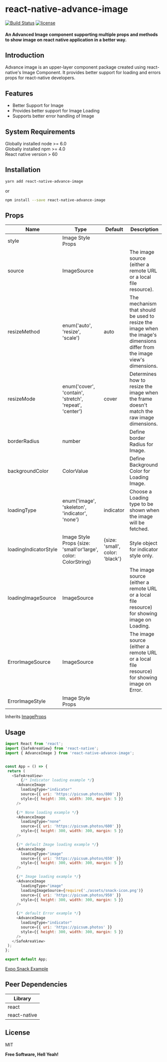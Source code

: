 # react-native-advance-image

[![Build Status](https://travis-ci.org/joemccann/dillinger.svg?branch=master)](https://travis-ci.org/joemccann/dillinger)        [![license](https://img.shields.io/github/license/joinspontaneous/react-native-loading-spinner-overlay.svg)](LICENSE)

#### An Advanced Image component supporting multiple props and methods to show image on react native application in a better way.

## Introduction
Advance image is an upper-layer component package created using react-native's Image Component. It provides better support for loading and errors props for react-native developers.

## Features
- Better Support for Image
- Provides better support for Image Loading
- Supports better error handling of Image

## System Requirements
Globally installed node >= 6.0  
Globally installed npm >= 4.0  
React native version > 60  

## Installation
```sh
yarn add react-native-advance-image
```
or
```sh
npm install --save react-native-advance-image
```
## Props
| Name | Type | Default | Description |
| ------ | ------ | ------ | ------ |
| style | Image Style Props |||
| source | ImageSource || The image source (either a remote URL or a local file resource). |
| resizeMethod | enum('auto', 'resize', 'scale') | auto | The mechanism that should be used to resize the image when the image's dimensions differ from the image view's dimensions. |
| resizeMode | enum('cover', 'contain', 'stretch', 'repeat', 'center') | cover | Determines how to resize the image when the frame doesn't match the raw image dimensions. |
| borderRadius | number || Define border Radius for Image. | 
| backgroundColor | ColorValue || Define Background Color for Loading Image. |
| loadingType | enum('image', 'skeleton', 'indicator', 'none') | indicator | Choose a Loading type to be shown when the image will be fetched. |
| loadingIndicatorStyle | Image Style Props {size: 'small'or'large', color: ColorString} |{size: 'small', color: 'black'}| Style object for indicator style only. |
| loadingImageSource | ImageSource || The image source (either a remote URL or a local file resource) for showing image on Loading.|
| ErrorImageSource | ImageSource || The image source (either a remote URL or a local file resource) for showing image on Error. |
| ErrorImageStyle | Image Style Props |||

Inherits [ImageProps](https://reactnative.dev/docs/image#props)

## Usage
 ```js
import React from 'react';
import {SafeAreaView} from 'react-native';
import { AdvanceImage } from 'react-native-advance-image';


const App = () => {
  return (
    <SafeAreaView>
        {/* Indicator loading example */}
      <AdvanceImage
        loadingType="indicator"
        source={{ uri: 'https://picsum.photos/800' }}
        style={{ height: 300, width: 300, margin: 5 }}
      />

      {/* None loading example */}
      <AdvanceImage
        loadingType="none"
        source={{ uri: 'https://picsum.photos/600' }}
        style={{ height: 300, width: 300, margin: 5 }}
      />

      {/* default Image loading example */}
      <AdvanceImage
        loadingType="image"
        source={{ uri: 'https://picsum.photos/650' }}
        style={{ height: 300, width: 300, margin: 5 }}
      />

      {/* Image loading example */}
      <AdvanceImage
        loadingType="image"
        loadingImageSource={require('./assets/snack-icon.png')}
        source={{ uri: 'https://picsum.photos/950' }}
        style={{ height: 300, width: 300, margin: 5 }}
      />

      {/* default Error example */}
      <AdvanceImage
        loadingType="indicator"
        source={{ uri: 'https://picsum.photos' }}
        style={{ height: 300, width: 300, margin: 5 }}
      />
    </SafeAreaView>
  );
};

export default App;
   ```
[Expo Snack Example](https://snack.expo.io/4wFaAITMh)
## Peer Dependencies
| Library |
| ------ |
| react |
| react-native |

## License

MIT

**Free Software, Hell Yeah!**